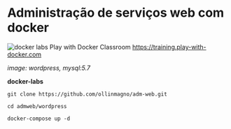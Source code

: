 # Administração de serviços web com docker
![docker labs](//adm-web-docker/Dockerlab.png "docker labs")
Play with Docker Classroom
https://training.play-with-docker.com

*image: wordpress, mysql:5.7*

**docker-labs**

`git clone https://github.com/ollinmagno/adm-web.git`

`cd admweb/wordpress`

`docker-compose up -d`



